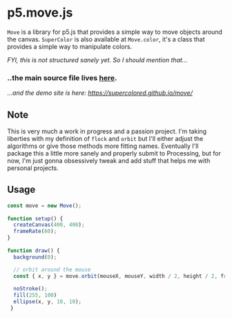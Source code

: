 # p5.move.js

`Move` is a library for p5.js that provides a simple way to move objects around the canvas.
`SuperColor` is also available at `Move.color`, it's a class that provides a simple way to manipulate colors.

_FYI, this is not structured sanely yet. So I should mention that..._
### ..the main source file lives [here](./demo/move/libraries/p5.move.js).

_...and the demo site is here: https://supercolored.github.io/move/_

## Note

This is very much a work in progress and a passion project. I'm taking liberties with my definition of `flock` and `orbit` but I'll either adjust the algorithms or give those methods more fitting names. Eventually I'll package this a little more sanely and properly submit to Processing, but for now, I'm just gonna obsessively tweak and add stuff that helps me with personal projects. 

## Usage

```javascript
const move = new Move();
 
function setup() {
  createCanvas(400, 400);
  frameRate(60);
}
 
function draw() {
  background(0);

  // orbit around the mouse
  const { x, y } = move.orbit(mouseX, mouseY, width / 2, height / 2, frameCount / 60);
  
  noStroke();
  fill(255, 100)
  ellipse(x, y, 10, 10);
 }
```
